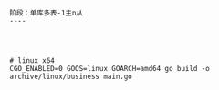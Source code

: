 ```text
阶段：单库多表-1主n从
----




```

```shell
# linux x64
CGO_ENABLED=0 GOOS=linux GOARCH=amd64 go build -o archive/linux/business main.go

```

